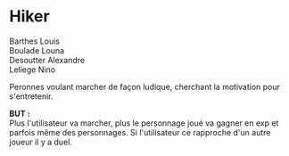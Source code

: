 # Hiker

Barthes Louis <br>
Boulade Louna <br>
Desoutter Alexandre <br>
Leliege Nino <br>

Peronnes voulant marcher de façon ludique, cherchant la motivation pour s'entretenir.

**BUT :** <br>
Plus l'utilisateur va marcher, plus le personnage joué va gagner en exp et parfois même des personnages.
Si l'utilisateur ce rapproche d'un autre joueur il y a duel.
